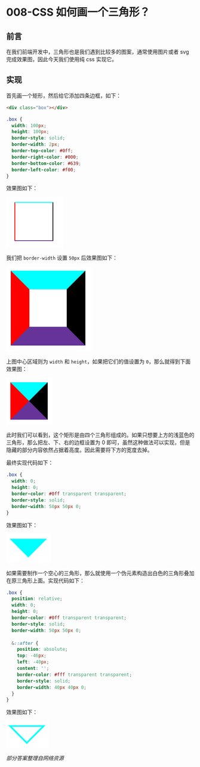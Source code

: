 # 008-CSS 如何画一个三角形？

## 前言

在我们前端开发中，三角形也是我们遇到比较多的图案，通常使用图片或者 svg 完成效果图，因此今天我们使用纯 css 实现它。

## 实现

首先画一个矩形，然后给它添加四条边框，如下：
```html
<div class="box"></div>
```
```scss
.box {
  width: 100px;
  height: 100px;
  border-style: solid;
  border-width: 2px;
  border-top-color: #0ff;
  border-right-color: #000;
  border-bottom-color: #639;
  border-left-color: #f00;
}
```
效果图如下：

![图片1](/images/qs_css/css_4.png)

我们把 `border-width` 设置 `50px` 后效果图如下：

![图片2](/images/qs_css/css_5.png)

上图中心区域则为 `width` 和 `height`，如果把它们的值设置为 `0`，那么就得到下面效果图：

![图片3](/images/qs_css/css_6.png)

此时我们可以看到，这个矩形是由四个三角形组成的。如果只想要上方的浅蓝色的三角形，那么把左、下、右的边框设置为 0 即可，虽然这种做法可以实现，但是隐藏的部分内容依然占据着高度。因此需要将下方的宽度去掉。

最终实现代码如下：
```scss
.box {
  width: 0;
  height: 0;
  border-color: #0ff transparent transparent;
  border-style: solid;
  border-width: 50px 50px 0;
}
```

效果图如下：

![图片4](/images/qs_css/css_7.png)

如果需要制作一个空心的三角形，那么就使用一个伪元素构造出白色的三角形叠加在原三角形上面。实现代码如下：
```scss
.box {
  position: relative;
  width: 0;
  height: 0;
  border-color: #0ff transparent transparent;
  border-style: solid;
  border-width: 50px 50px 0;

  &::after {
    position: absolute;
    top: -46px;
    left: -40px;
    content: '';
    border-color: #fff transparent transparent;
    border-style: solid;
    border-width: 40px 40px 0;
  }
}
```

效果图如下：

![图片5](/images/qs_css/css_8.png)

*部分答案整理自网络资源*

